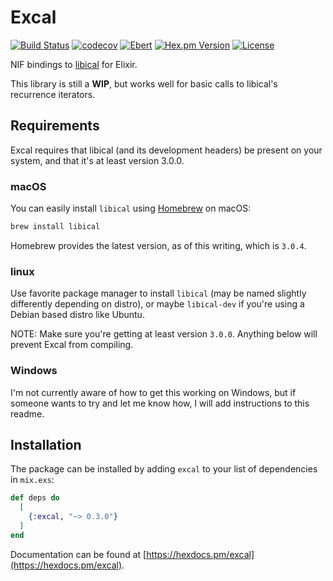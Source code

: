 # Excal

[![Build Status](https://travis-ci.com/peek-travel/excal.svg?branch=master)](https://travis-ci.org/peek-travel/excal)
[![codecov](https://codecov.io/gh/peek-travel/excal/branch/master/graph/badge.svg)](https://codecov.io/gh/peek-travel/excal)
[![Ebert](https://ebertapp.io/github/peek-travel/excal.svg)](https://ebertapp.io/github/peek-travel/excal)
[![Hex.pm Version](https://img.shields.io/hexpm/v/excal.svg?style=flat)](https://hex.pm/packages/excal)
[![License](https://img.shields.io/hexpm/l/excal.svg)](LICENSE.md)

NIF bindings to [libical](https://libical.github.io/libical/) for Elixir.

This library is still a **WIP**, but works well for basic calls to libical's recurrence iterators.

## Requirements

Excal requires that libical (and its development headers) be present on your system, and that it's at least version 3.0.0.

### macOS

You can easily install `libical` using [Homebrew](https://brew.sh/) on macOS:

```sh
brew install libical
```

Homebrew provides the latest version, as of this writing, which is `3.0.4`.

### linux

Use favorite package manager to install `libical` (may be named slightly differently depending on distro), or maybe `libical-dev` if you're using a Debian based distro like Ubuntu.

NOTE: Make sure you're getting at least version `3.0.0`. Anything below will prevent Excal from compiling.

### Windows

I'm not currently aware of how to get this working on Windows, but if someone wants to try and let me know how, I will add instructions to this readme.

## Installation

The package can be installed by adding `excal` to your list of dependencies in `mix.exs`:

```elixir
def deps do
  [
    {:excal, "~> 0.3.0"}
  ]
end
```

Documentation can be found at [https://hexdocs.pm/excal](https://hexdocs.pm/excal).
